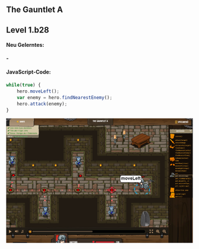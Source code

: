 ## **The Gauntlet A**
## Level 1.b28

#### Neu Gelerntes:
<b>-</b>

[comment]: <> (Was wurde gelernt und wie funktioniert die Technik?)

#### JavaScript-Code:
```js
while(true) {
    hero.moveLeft();
    var enemy = hero.findNearestEnemy();
    hero.attack(enemy);
}
```
![image](lvl1_b28.png)